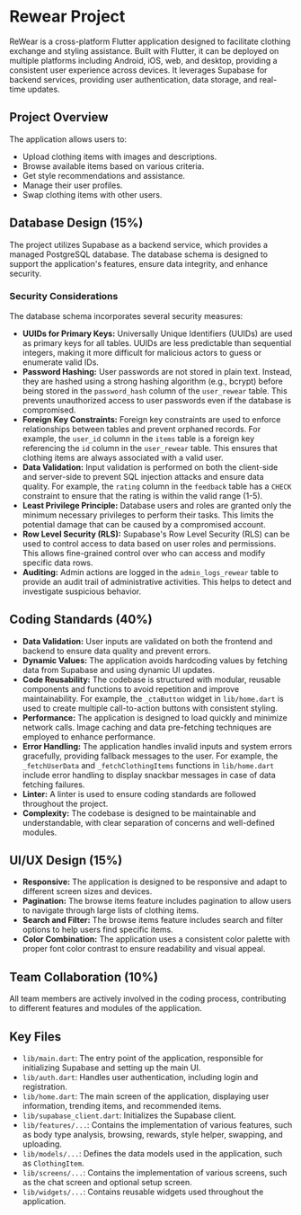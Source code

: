 # Rewear Project

ReWear is a cross-platform Flutter application designed to facilitate clothing exchange and styling assistance. Built with Flutter, it can be deployed on multiple platforms including Android, iOS, web, and desktop, providing a consistent user experience across devices. It leverages Supabase for backend services, providing user authentication, data storage, and real-time updates.

## Project Overview

The application allows users to:

*   Upload clothing items with images and descriptions.
*   Browse available items based on various criteria.
*   Get style recommendations and assistance.
*   Manage their user profiles.
*   Swap clothing items with other users.

## Database Design (15%)

The project utilizes Supabase as a backend service, which provides a managed PostgreSQL database. The database schema is designed to support the application's features, ensure data integrity, and enhance security.

### Security Considerations

The database schema incorporates several security measures:

*   **UUIDs for Primary Keys:** Universally Unique Identifiers (UUIDs) are used as primary keys for all tables. UUIDs are less predictable than sequential integers, making it more difficult for malicious actors to guess or enumerate valid IDs.
*   **Password Hashing:** User passwords are not stored in plain text. Instead, they are hashed using a strong hashing algorithm (e.g., bcrypt) before being stored in the `password_hash` column of the `user_rewear` table. This prevents unauthorized access to user passwords even if the database is compromised.
*   **Foreign Key Constraints:** Foreign key constraints are used to enforce relationships between tables and prevent orphaned records. For example, the `user_id` column in the `items` table is a foreign key referencing the `id` column in the `user_rewear` table. This ensures that clothing items are always associated with a valid user.
*   **Data Validation:** Input validation is performed on both the client-side and server-side to prevent SQL injection attacks and ensure data quality. For example, the `rating` column in the `feedback` table has a `CHECK` constraint to ensure that the rating is within the valid range (1-5).
*   **Least Privilege Principle:** Database users and roles are granted only the minimum necessary privileges to perform their tasks. This limits the potential damage that can be caused by a compromised account.
*   **Row Level Security (RLS):** Supabase's Row Level Security (RLS) can be used to control access to data based on user roles and permissions. This allows fine-grained control over who can access and modify specific data rows.
*   **Auditing:** Admin actions are logged in the `admin_logs_rewear` table to provide an audit trail of administrative activities. This helps to detect and investigate suspicious behavior.

<!-- ### Database Schema

```sql
-- USERS TABLE
CREATE TABLE user_rewear (
    id UUID PRIMARY KEY DEFAULT gen_random_uuid(),
    name VARCHAR(100) NOT NULL,
    email VARCHAR(255) UNIQUE NOT NULL,
    password_hash TEXT NOT NULL,
    profile_picture TEXT,
    location TEXT,
    points INT DEFAULT 0,
    is_admin BOOLEAN DEFAULT FALSE,
    created_at TIMESTAMP DEFAULT CURRENT_TIMESTAMP
);

-- AI PROFILE TABLE
CREATE TABLE ai_profiles (
    id UUID PRIMARY KEY DEFAULT gen_random_uuid(),
    user_id UUID REFERENCES user_rewear(id) ON DELETE CASCADE,
    color_type VARCHAR(50),           -- e.g., Warm Autumn
    body_shape VARCHAR(50),           -- e.g., Rectangle, Pear
    palette JSONB,                    -- Optional: store color hex values
    recommendations TEXT,
    updated_at TIMESTAMP DEFAULT CURRENT_TIMESTAMP
);

-- CLOTHING ITEMS TABLE
CREATE TABLE items (
    id UUID PRIMARY KEY DEFAULT gen_random_uuid(),
    user_id UUID REFERENCES user_rewear(id) ON DELETE CASCADE,
    title VARCHAR(100) NOT NULL,
    description TEXT,
    category VARCHAR(50),              -- e.g., Tops, Pants
    type VARCHAR(50),                  -- e.g., Casual, Formal
    size VARCHAR(20),                  -- e.g., M, L, 32
    condition VARCHAR(30),             -- e.g., New, Like New
    tags TEXT[],
    is_available BOOLEAN DEFAULT TRUE,
    listed_at TIMESTAMP DEFAULT CURRENT_TIMESTAMP
);

-- ITEM IMAGES TABLE
CREATE TABLE item_images (
    id UUID PRIMARY KEY DEFAULT gen_random_uuid(),
    item_id UUID REFERENCES items(id) ON DELETE CASCADE,
    image_url TEXT NOT NULL
);

-- SWAP REQUESTS TABLE
CREATE TABLE swaps (
    id UUID PRIMARY KEY DEFAULT gen_random_uuid(),
    from_user_id UUID REFERENCES user_rewear(id),
    to_user_id UUID REFERENCES user_rewear(id),
    offered_item_id UUID REFERENCES items(id),
    requested_item_id UUID REFERENCES items(id),
    status VARCHAR(20) DEFAULT 'pending',  -- pending, accepted, rejected, cancelled, completed
    used_points INT DEFAULT 0,
    created_at TIMESTAMP DEFAULT CURRENT_TIMESTAMP,
    updated_at TIMESTAMP DEFAULT CURRENT_TIMESTAMP
);

-- FEEDBACK TABLE
CREATE TABLE feedback (
    id UUID PRIMARY KEY DEFAULT gen_random_uuid(),
    swap_id UUID REFERENCES swaps(id) ON DELETE SET NULL,
    from_user_id UUID REFERENCES user_rewear(id),
    to_user_id UUID REFERENCES user_rewear(id),
    rating INT CHECK (rating >= 1 AND rating <= 5),
    comment TEXT,
    created_at TIMESTAMP DEFAULT CURRENT_TIMESTAMP
);

-- ADMIN LOGS TABLE
CREATE TABLE admin_logs_rewear (
    id UUID PRIMARY KEY DEFAULT gen_random_uuid(),
    admin_id UUID REFERENCES user_rewear(id),
    action_type VARCHAR(100),              -- e.g., reject_item, ban_user
    target_id UUID,                        -- Can reference item/user/etc.
    details TEXT,
    created_at TIMESTAMP DEFAULT CURRENT_TIMESTAMP
);

-- NOTIFICATIONS TABLE
CREATE TABLE notifications_rewear (
    id UUID PRIMARY KEY DEFAULT gen_random_uuid(),
    user_id UUID REFERENCES user_rewear(id) ON DELETE CASCADE,
    message TEXT NOT NULL,
    is_read BOOLEAN DEFAULT FALSE,
    created_at TIMESTAMP DEFAULT CURRENT_TIMESTAMP
);

-- REWARDS TABLE
CREATE TABLE rewards (
    id UUID PRIMARY KEY DEFAULT gen_random_uuid(),
    name VARCHAR(100) NOT NULL,
    description TEXT,
    points_cost INT NOT NULL,
    image_url TEXT,
    is_active BOOLEAN DEFAULT TRUE,
    created_at TIMESTAMP DEFAULT CURRENT_TIMESTAMP
);

-- USER REWARDS TABLE
CREATE TABLE user_rewards (
    id UUID PRIMARY KEY DEFAULT gen_random_uuid(),
    user_id UUID REFERENCES user_rewear(id) ON DELETE CASCADE,
    reward_id UUID REFERENCES rewards(id) ON DELETE CASCADE,
    redeemed_at TIMESTAMP DEFAULT CURRENT_TIMESTAMP
);

-- Stored procedure for redeeming a reward
CREATE OR REPLACE FUNCTION redeem_reward(user_id_param UUID, reward_id_param UUID, points_to_deduct INT)
RETURNS VOID AS $
BEGIN
  -- Deduct points from the user
  UPDATE user_rewear
  SET points = points - points_to_deduct
  WHERE id = user_id_param;

  -- Insert a record into the user_rewards table
  INSERT INTO user_rewards (user_id, reward_id)
  VALUES (user_id_param, reward_id_param);
END;
$ LANGUAGE plpgsql;
```

The database schema includes tables for:

*   `user_rewear`: Stores user information, including profile details and preferences.
*   `ai_profiles`: Stores AI profile information.
*   `items`: Stores clothing item details, including title, description, category, price, and associated images.
*   `item_images`: Stores image URLs for clothing items.
*   `swaps`: Stores swap request details.
*   `feedback`: Stores feedback on swaps.
*   `admin_logs_rewear`: Stores admin logs.
*   `notifications_rewear`: Stores user notifications.
*   `rewards`: Stores reward information.
*   `user_rewards`: Stores user rewards.

The `redeem_reward` stored procedure is used to redeem rewards by deducting points from the user and inserting a record into the `user_rewards` table.

The database schema is designed with proper relationships and data types to ensure data integrity and efficient querying. Real-time synchronization is achieved through Supabase's real-time capabilities. -->

## Coding Standards (40%)

*   **Data Validation:** User inputs are validated on both the frontend and backend to ensure data quality and prevent errors.
*   **Dynamic Values:** The application avoids hardcoding values by fetching data from Supabase and using dynamic UI updates.
*   **Code Reusability:** The codebase is structured with modular, reusable components and functions to avoid repetition and improve maintainability. For example, the `_ctaButton` widget in `lib/home.dart` is used to create multiple call-to-action buttons with consistent styling.
*   **Performance:** The application is designed to load quickly and minimize network calls. Image caching and data pre-fetching techniques are employed to enhance performance.
*   **Error Handling:** The application handles invalid inputs and system errors gracefully, providing fallback messages to the user. For example, the `_fetchUserData` and `_fetchClothingItems` functions in `lib/home.dart` include error handling to display snackbar messages in case of data fetching failures.
*   **Linter:** A linter is used to ensure coding standards are followed throughout the project.
*   **Complexity:** The codebase is designed to be maintainable and understandable, with clear separation of concerns and well-defined modules.

## UI/UX Design (15%)

*   **Responsive:** The application is designed to be responsive and adapt to different screen sizes and devices.
*   **Pagination:** The browse items feature includes pagination to allow users to navigate through large lists of clothing items.
*   **Search and Filter:** The browse items feature includes search and filter options to help users find specific items.
*   **Color Combination:** The application uses a consistent color palette with proper font color contrast to ensure readability and visual appeal.

## Team Collaboration (10%)

All team members are actively involved in the coding process, contributing to different features and modules of the application.

## Key Files

*   `lib/main.dart`: The entry point of the application, responsible for initializing Supabase and setting up the main UI.
*   `lib/auth.dart`: Handles user authentication, including login and registration.
*   `lib/home.dart`: The main screen of the application, displaying user information, trending items, and recommended items.
*   `lib/supabase_client.dart`: Initializes the Supabase client.
*   `lib/features/...`: Contains the implementation of various features, such as body type analysis, browsing, rewards, style helper, swapping, and uploading.
*   `lib/models/...`: Defines the data models used in the application, such as `ClothingItem`.
*   `lib/screens/...`: Contains the implementation of various screens, such as the chat screen and optional setup screen.
*   `lib/widgets/...`: Contains reusable widgets used throughout the application.
